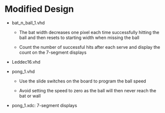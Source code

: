 # Modified Design

* bat_n_ball_1.vhd

  * The bat width decreases one pixel each time successfully hitting the ball and then resets to starting width when missing the ball
  
  * Count the number of successful hits after each serve and display the count on the 7-segment displays

* Leddec16.vhd

* pong_1.vhd

  * Use the slide switches on the board to program the ball speed

  * Avoid setting the speed to zero as the ball will then never reach the bat or wall

* pong_1.xdc: 7-segment displays
